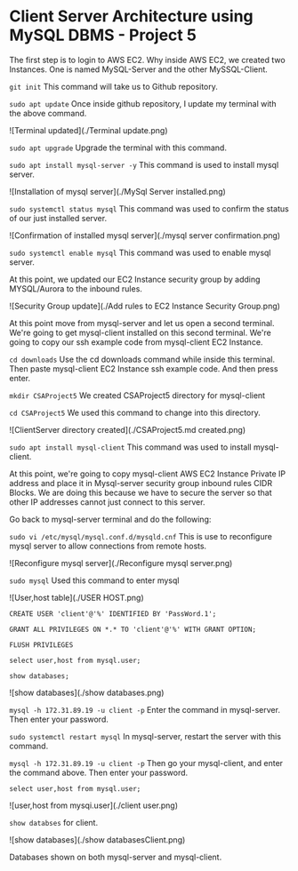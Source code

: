 # Client Server Architecture using MySQL DBMS - Project 5

The first step is to login to AWS EC2. Why inside AWS EC2, we created two Instances. One is named MySQL-Server and the other MySSQL-Client.

`git init`
This command will take us to Github repository.

`sudo apt update`
Once inside github repository, I update my terminal with the above command.

![Terminal updated](./Terminal update.png)

`sudo apt upgrade`
Upgrade the terminal with this command.

`sudo apt install mysql-server -y`
This command is used to install mysql server.

![Installation of mysql server](./MySql Server installed.png)

`sudo systemctl status mysql` 
This command was used to confirm the status of our just installed server.

![Confirmation of installed mysql server](./mysql server confirmation.png)

`sudo systemctl enable mysql`
This command was used to enable mysql server.

At this point, we updated our EC2 Instance security group by adding MYSQL/Aurora to the inbound rules.

![Security Group update](./Add rules to EC2 Instance Security Group.png)

At this point move from mysql-server and let us open a second terminal. We're going to get mysql-client installed on this second terminal. We're going to copy our ssh example code from mysql-client EC2 Instance.

`cd downloads`
Use the cd downloads command while inside this terminal.
Then paste mysql-client EC2 Instance ssh example code. And then press enter.

`mkdir CSAProject5`
We created CSAProject5 directory for mysql-client

`cd CSAProject5`
We used this command to change into this directory.

![ClientServer directory created](./CSAProject5.md created.png)

`sudo apt install mysql-client`
This command was used to install mysql-client.

At this point, we're going to copy mysql-client AWS EC2 Instance Private IP address and place it in Mysql-server security group inbound rules CIDR Blocks. We are doing this because we have to secure the server so that other IP addresses cannot just connect to this server.

Go back to mysql-server terminal and do the following:

`sudo vi /etc/mysql/mysql.conf.d/mysqld.cnf`
This is use to reconfigure mysql server to allow connections from remote hosts.

![Reconfigure mysql server](./Reconfigure mysql server.png)

`sudo mysql`
Used this command to enter mysql

![User,host table](./USER HOST.png)

`CREATE USER 'client'@'%' IDENTIFIED BY 'PassWord.1';`

`GRANT ALL PRIVILEGES ON *.* TO 'client'@'%' WITH GRANT OPTION;`

`FLUSH PRIVILEGES`

`select user,host from mysql.user;`

`show databases;`

![show databases](./show databases.png)

`mysql -h 172.31.89.19 -u client -p`
Enter the command in mysql-server. Then enter your password.

`sudo systemctl restart mysql`
In mysql-server, restart the server with this command.

`mysql -h 172.31.89.19 -u client -p`
Then go your mysql-client, and enter the command above. Then enter your password.

`select user,host from mysql.user;`

![user,host from mysqi.user](./client user.png)

`show databses` for client.

![show databases](./show databasesClient.png)

Databases shown on both mysql-server and mysql-client.